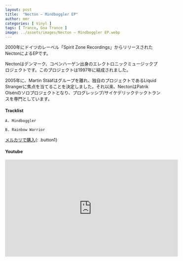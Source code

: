```yaml
---
layout: post
title:  "Necton – Mindboggler EP"
author: mmr
categories: [ Vinyl ]
tags: [ Trance, Goa Trance ]
image: ../assets/images/Necton – Mindboggler EP.webp
---
```


2000年にドイツのレーベル「Spirit Zone Recordings」からリリースされたNectonによるEPです。

Nectonはデンマーク、コペンハーゲン出身のエレクトロニックミュージックプロジェクトです。このプロジェクトは1997年に結成されました。

2005年に、Martin Stääfはグループを離れ、独自のプロジェクトであるLiquid Strangerに焦点を当てることを決定しました。それ以来、NectonはPatrik Olsénのソロプロジェクトとなり、プログレッシブ/サイケデリックテックトランスを専門としています。

#### Tracklist
```md
A. Mindboggler

B. Rainbow Warrior
```

[メルカリで購入](https://jp.mercari.com/item/m20234244715?afid=6142608987){: .button1}

#### Youtube
<iframe width="560" height="315" src="https://www.youtube.com/embed/sSZocxb4wB4?si=ccsLgQ1aXz9lO3Yx" title="YouTube video player" frameborder="0" allow="accelerometer; autoplay; clipboard-write; encrypted-media; gyroscope; picture-in-picture; web-share" referrerpolicy="strict-origin-when-cross-origin" allowfullscreen></iframe>